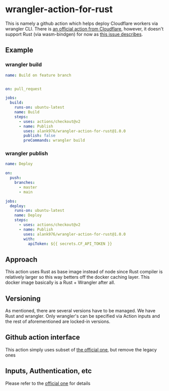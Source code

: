 # wrangler-action-for-rust

This is namely a github action which helps deploy Cloudflare workers via wrangler CLI. There is [an official action from Cloudflare](https://github.com/cloudflare/wrangler-action), however, it doesn't support Rust (via wasm-bindgen) for now as [this issue describes](https://github.com/cloudflare/wrangler-action/issues/16). 

## Example

### wrangler build

```yaml
name: Build on feature branch


on: pull_request

jobs: 
  build:
    runs-on: ubuntu-latest
    name: Build
    steps:
      - uses: actions/checkout@v2
      - name: Publish
        uses: alank976/wrangler-action-for-rust@1.0.0
        publish: false
        preCommands: wrangler build
```
### wrangler publish

```yaml
name: Deploy

on:
  push:
    branches:
      - master
      - main

jobs:
  deploy:
    runs-on: ubuntu-latest
    name: Deploy
    steps:
      - uses: actions/checkout@v2
      - name: Publish
        uses: alank976/wrangler-action-for-rust@1.0.0
        with:
          apiToken: ${{ secrets.CF_API_TOKEN }}

```

## Approach
This action uses Rust as base image instead of node since Rust compiler is relatively larger so this way betters off the docker caching layer. This docker image basically is a Rust + Wrangler after all.

## Versioning
As mentioned, there are several versions have to be managed. We have Rust and wrangler. Only wrangler's can be specified via Action inputs and the rest of aforementioned are locked-in versions. 

## Github action interface
This action simply uses subset of [the official one](https://github.com/cloudflare/wrangler-action/blob/master/action.yml), but remove the legacy ones

## Inputs, Authentication, etc
Please refer to the [official one](https://github.com/cloudflare/wrangler-action) for details 

